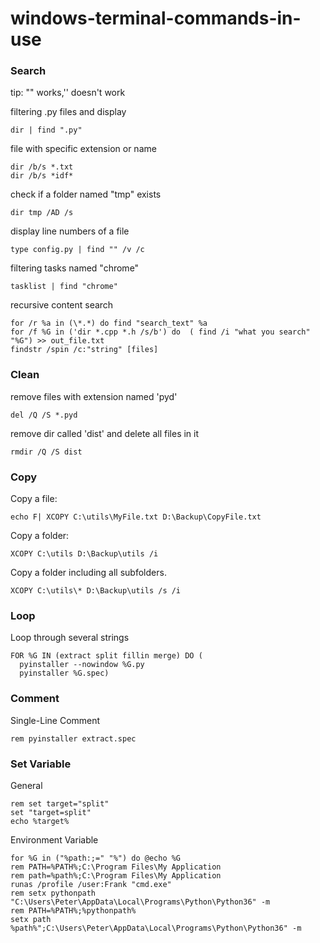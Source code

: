 # windows-terminal-commands-in-use
### Search
  tip: "" works,'' doesn't work
  
  filtering .py files and display
  
    dir | find ".py"
  
  file with specific extension or name
  
    dir /b/s *.txt
    dir /b/s *idf*
    
  check if a folder named "tmp" exists
  
    dir tmp /AD /s
    
  display line numbers of a file
  
    type config.py | find "" /v /c
  
  filtering tasks named "chrome"
  
    tasklist | find "chrome"
    
  recursive content search 
    
    for /r %a in (\*.*) do find "search_text" %a
    for /f %G in ('dir *.cpp *.h /s/b') do  ( find /i "what you search"  "%G") >> out_file.txt
    findstr /spin /c:"string" [files]
    
### Clean

  remove files with extension named 'pyd'
  
    del /Q /S *.pyd

  remove dir called 'dist' and delete all files in it
  
    rmdir /Q /S dist
    
### Copy

  Copy a file:

    echo F| XCOPY C:\utils\MyFile.txt D:\Backup\CopyFile.txt

  Copy a folder:

    XCOPY C:\utils D:\Backup\utils /i

  Copy a folder including all subfolders.

    XCOPY C:\utils\* D:\Backup\utils /s /i
    
### Loop

   Loop through several strings
   
    FOR %G IN (extract split fillin merge) DO (
      pyinstaller --nowindow %G.py
      pyinstaller %G.spec)
    
  
### Comment

   Single-Line Comment
    
    rem pyinstaller extract.spec
   
### Set Variable

   General
   
    rem set target="split"
    set "target=split"
    echo %target%
    
   Environment Variable
    
    for %G in ("%path:;=" "%") do @echo %G
    rem PATH=%PATH%;C:\Program Files\My Application
    rem path=%path%;C:\Program Files\My Application
    runas /profile /user:Frank "cmd.exe"
    rem setx pythonpath "C:\Users\Peter\AppData\Local\Programs\Python\Python36" -m
    rem PATH=%PATH%;%pythonpath%
    setx path %path%";C:\Users\Peter\AppData\Local\Programs\Python\Python36" -m
    
